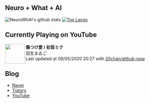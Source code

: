 ## Neuro + What + AI

![NeuroWhAI's github stats](https://github-readme-stats.vercel.app/api?username=neurowhai&count_private=true&show_icons=true)
[![Top Langs](https://github-readme-stats.vercel.app/api/top-langs/?username=neurowhai&layout=compact)](https://github.com/anuraghazra/github-readme-stats)

## Currently Playing on YouTube

[<img align="left" height="65" src="https://yt3.ggpht.com/a/AATXAJww-2_8sHRwBEy6Za48wKq9Q3OvATsX-T1V7Y8T_g=s88-c-k-c0xffffffff-no-nd-rj">](https://www.youtube.com/channel/UCSwShVpWrdSAV9PYpH5ojBQ)

**傷つけ愛 / 初音ミク**  
羽生まゐご  
Last updated at 09/05/2020 20:27 with [20chan/github-now](https://github.com/20chan/github-now)

## Blog

- [Naver](http://blog.naver.com/neurowhai)
- [Tistory](http://neurowhai.tistory.com/)
- [YouTube](https://www.youtube.com/channel/UCB_v1xU6laBHOeH6z4L-Mtw)
